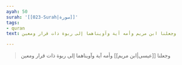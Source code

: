 ```yaml
---
ayah: 50
surah: '[[023-Surah|سورة]]'
tags:
- quran
text: وجعلنا ابن مريم وأمه آية وآويناهما إلى ربوة ذات قرار ومعين

---
```

> وجعلنا [[عيسى|ابن مريم]] وأمه آية وآويناهما إلى ربوة ذات قرار ومعين
